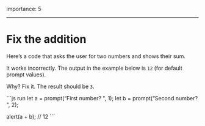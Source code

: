 importance: 5

---

# Fix the addition

Here’s a code that asks the user for two numbers and shows their sum.

It works incorrectly. The output in the example below is `12` (for default prompt values).

Why? Fix it. The result should be `3`.

\`\`\`js run let a = prompt(“First number? ", 1); let b = prompt(“Second number? ", 2);

alert(a + b); // 12 \`\`\`
